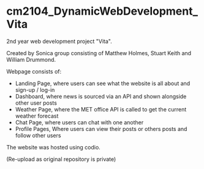 # cm2104_DynamicWebDevelopment_Vita

2nd year web development project "Vita". 

Created by Sonica group consisting of Matthew Holmes, Stuart Keith and William Drummond.

Webpage consists of:
  - Landing Page, where users can see what the website is all about and sign-up / log-in
  - Dashboard, where news is sourced via an API and shown alongside other user posts
  - Weather Page, where the MET office API is called to get the current weather forecast
  - Chat Page, where users can chat with one another
  - Profile Pages, Where users can view their posts or others posts and follow other users

The website was hosted using codio.

(Re-upload as original repository is private)
